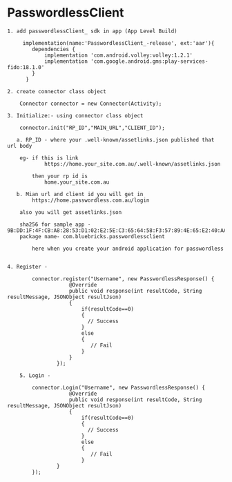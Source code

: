 # PasswordlessClient



	1. add passwordlessClient_ sdk in app (App Level Build)

		 implementation(name:'PasswordlessClient_-release', ext:'aar'){
			dependencies {
			    implementation 'com.android.volley:volley:1.2.1'
			    implementation 'com.google.android.gms:play-services-fido:18.1.0'
			}
		  }
  
  	2. create connector class object

		Connector connector = new Connector(Activity);
  
  	3. Initialize:- using connector class object 
  
   		connector.init("RP_ID","MAIN_URL","CLIENT_ID");
   
	   a. RP_ID - where your .well-known/assetlinks.json published that url body
   
		eg- if this is link 
      			https://home.your_site.com.au/.well-known/assetlinks.json
      
    		then your rp id is 
      			home.your_site.com.au
      
	   b. Mian url and client id you will get in 
        	https://home.passwordless.com.au/login 
		
		also you will get assetlinks.json 
		
		sha256 for sample app - 9B:DD:1F:4F:CB:A8:28:53:D1:02:E2:5E:C3:65:64:58:F3:57:89:4E:65:E2:40:AA:8A:29:B7:DF:53:FF:E9:8D
		package name- com.bluebricks.passwordlessclient
		
			here when you create your android application for passwordless
        
        
   	4. Register - 
   
    		connector.register("Username", new PasswordlessResponse() {
                        @Override
                        public void response(int resultCode, String resultMessage, JSONObject resultJson)
                        {
                            if(resultCode==0)
                            {
                              // Success
                            }
                            else
                            {
                               // Fail
                            }
                        }
                    });
                    
    	5. Login -
    
       		connector.Login("Username", new PasswordlessResponse() {
                        @Override
                        public void response(int resultCode, String resultMessage, JSONObject resultJson)
                        {
                            if(resultCode==0)
                            {
                              // Success
                            }
                            else
                            {
                               // Fail
                            }
                	}
        	});
  
